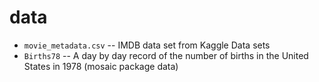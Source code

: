 # data

* `movie_metadata.csv` -- IMDB data set from Kaggle Data sets
* `Births78` -- A day by day record of the number of births in the United States in 1978 (mosaic package data)

